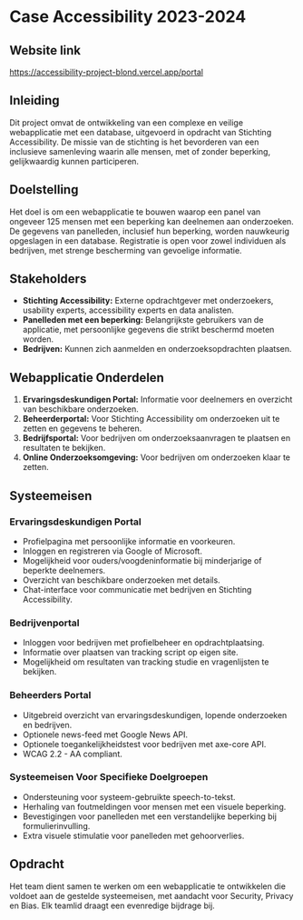 # Case Accessibility 2023-2024

## Website link
https://accessibility-project-blond.vercel.app/portal

## Inleiding

Dit project omvat de ontwikkeling van een complexe en veilige webapplicatie met een database, uitgevoerd in opdracht van Stichting Accessibility. De missie van de stichting is het bevorderen van een inclusieve samenleving waarin alle mensen, met of zonder beperking, gelijkwaardig kunnen participeren.

## Doelstelling

Het doel is om een webapplicatie te bouwen waarop een panel van ongeveer 125 mensen met een beperking kan deelnemen aan onderzoeken. De gegevens van panelleden, inclusief hun beperking, worden nauwkeurig opgeslagen in een database. Registratie is open voor zowel individuen als bedrijven, met strenge bescherming van gevoelige informatie.

## Stakeholders

- **Stichting Accessibility:** Externe opdrachtgever met onderzoekers, usability experts, accessibility experts en data analisten.
- **Panelleden met een beperking:** Belangrijkste gebruikers van de applicatie, met persoonlijke gegevens die strikt beschermd moeten worden.
- **Bedrijven:** Kunnen zich aanmelden en onderzoeksopdrachten plaatsen.

## Webapplicatie Onderdelen

1. **Ervaringsdeskundigen Portal:** Informatie voor deelnemers en overzicht van beschikbare onderzoeken.
2. **Beheerderportal:** Voor Stichting Accessibility om onderzoeken uit te zetten en gegevens te beheren.
3. **Bedrijfsportal:** Voor bedrijven om onderzoeksaanvragen te plaatsen en resultaten te bekijken.
4. **Online Onderzoeksomgeving:** Voor bedrijven om onderzoeken klaar te zetten.

## Systeemeisen

### Ervaringsdeskundigen Portal

- Profielpagina met persoonlijke informatie en voorkeuren.
- Inloggen en registreren via Google of Microsoft.
- Mogelijkheid voor ouders/voogdeninformatie bij minderjarige of beperkte deelnemers.
- Overzicht van beschikbare onderzoeken met details.
- Chat-interface voor communicatie met bedrijven en Stichting Accessibility.

### Bedrijvenportal

- Inloggen voor bedrijven met profielbeheer en opdrachtplaatsing.
- Informatie over plaatsen van tracking script op eigen site.
- Mogelijkheid om resultaten van tracking studie en vragenlijsten te bekijken.

### Beheerders Portal

- Uitgebreid overzicht van ervaringsdeskundigen, lopende onderzoeken en bedrijven.
- Optionele news-feed met Google News API.
- Optionele toegankelijkheidstest voor bedrijven met axe-core API.
- WCAG 2.2 - AA compliant.

### Systeemeisen Voor Specifieke Doelgroepen

- Ondersteuning voor systeem-gebruikte speech-to-tekst.
- Herhaling van foutmeldingen voor mensen met een visuele beperking.
- Bevestigingen voor panelleden met een verstandelijke beperking bij formulierinvulling.
- Extra visuele stimulatie voor panelleden met gehoorverlies.

## Opdracht

Het team dient samen te werken om een webapplicatie te ontwikkelen die voldoet aan de gestelde systeemeisen, met aandacht voor Security, Privacy en Bias. Elk teamlid draagt een evenredige bijdrage bij.

